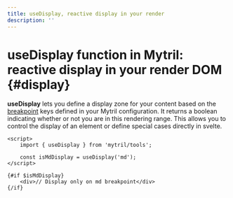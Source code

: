 ```yaml
---
title: useDisplay, reactive display in your render
description: ''
---
```


# useDisplay function in Mytril: reactive display in your render DOM {#display}

**useDisplay** lets you define a display zone for your content based on the [breakpoint]('/customization/breakpoints') keys defined in your Mytril configuration. It returns a boolean indicating whether or not you are in this rendering range. This allows you to control the display of an element or define special cases directly in svelte.

```svelte
<script>
	import { useDisplay } from 'mytril/tools';

	const isMdDisplay = useDisplay('md');
</script>

{#if $isMdDisplay}
	<div>// Display only on md breakpoint</div>
{/if}
```
